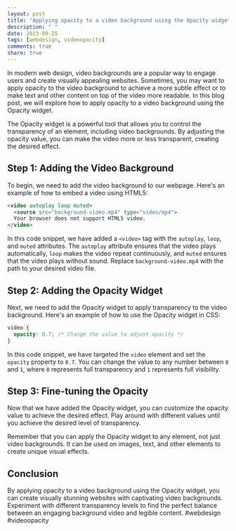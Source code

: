 ```yaml
---
layout: post
title: "Applying opacity to a video background using the Opacity widget"
description: " "
date: 2023-09-25
tags: [webdesign, videoopacity]
comments: true
share: true
---
```


In modern web design, video backgrounds are a popular way to engage users and create visually appealing websites. Sometimes, you may want to apply opacity to the video background to achieve a more subtle effect or to make text and other content on top of the video more readable. In this blog post, we will explore how to apply opacity to a video background using the Opacity widget.

The Opacity widget is a powerful tool that allows you to control the transparency of an element, including video backgrounds. By adjusting the opacity value, you can make the video more or less transparent, creating the desired effect.

## Step 1: Adding the Video Background

To begin, we need to add the video background to our webpage. Here's an example of how to embed a video using HTML5:

```html
<video autoplay loop muted>
  <source src="background-video.mp4" type="video/mp4">
  Your browser does not support HTML5 video.
</video>
```

In this code snippet, we have added a `<video>` tag with the `autoplay`, `loop`, and `muted` attributes. The `autoplay` attribute ensures that the video plays automatically, `loop` makes the video repeat continuously, and `muted` ensures that the video plays without sound. Replace `background-video.mp4` with the path to your desired video file.

## Step 2: Adding the Opacity Widget

Next, we need to add the Opacity widget to apply transparency to the video background. Here's an example of how to use the Opacity widget in CSS:

```css
video {
  opacity: 0.7; /* Change the value to adjust opacity */
}
```

In this code snippet, we have targeted the `video` element and set the `opacity` property to `0.7`. You can change the value to any number between `0` and `1`, where `0` represents full transparency and `1` represents full visibility.

## Step 3: Fine-tuning the Opacity

Now that we have added the Opacity widget, you can customize the opacity value to achieve the desired effect. Play around with different values until you achieve the desired level of transparency.

Remember that you can apply the Opacity widget to any element, not just video backgrounds. It can be used on images, text, and other elements to create unique visual effects.

## Conclusion

By applying opacity to a video background using the Opacity widget, you can create visually stunning websites with captivating video backgrounds. Experiment with different transparency levels to find the perfect balance between an engaging background video and legible content. #webdesign #videoopacity